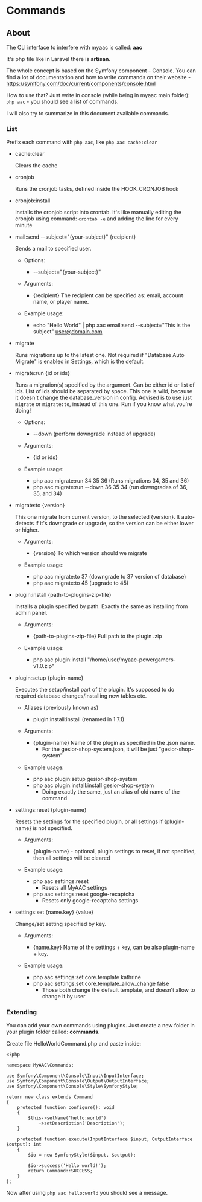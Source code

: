 # Commands

## About

The CLI interface to interfere with myaac is called: __aac__

It's php file like in Laravel there is __artisan__.

The whole concept is based on the Symfony component - Console. You can find a lot of documentation and how to write commands on their website - https://symfony.com/doc/current/components/console.html

How to use that? Just write in console (while being in myaac main folder): `php aac` - you should see a list of commands.

I will also try to summarize in this document available commands.

### List

Prefix each command with `php aac`, like `php aac cache:clear`

* cache:clear

  Clears the cache

* cronjob

  Runs the cronjob tasks, defined inside the HOOK_CRONJOB hook

* cronjob:install

  Installs the cronjob script into crontab. It's like manually editing the cronjob using command: `crontab -e` and adding the line for every minute

* mail:send --subject="{your-subject}" {recipient}

  Sends a mail to specified user.

  * Options:
    * --subject="{your-subject}"

  * Arguments:
    * {recipient} The recipient can be specified as: email, account name, or player name.

  * Example usage:
    * echo "Hello World" | php aac email:send --subject="This is the subject" user@domain.com

* migrate

  Runs migrations up to the latest one. Not required if "Database Auto Migrate" is enabled in Settings, which is the default.

* migrate:run {id or ids}

  Runs a migration(s) specified by the argument. Can be either id or list of ids. List of ids should be separated by space. This one is wild, because it doesn't change the database_version in config. Advised is to use just `migrate` or `migrate:to`, instead of this one. Run if you know what you're doing!

  * Options:
    * --down (perform downgrade instead of upgrade)

  * Arguments:
    * {id or ids}

  * Example usage:
    * php aac migrate:run 34 35 36 (Runs migrations 34, 35 and 36)
    * php aac migrate:run --down 36 35 34 (run downgrades of 36, 35, and 34)

* migrate:to {version}

  This one migrate from current version, to the selected {version}. It auto-detects if it's downgrade or upgrade, so the version can be either lower or higher.

  * Arguments:
    * {version} To which version should we migrate

  * Example usage:
    * php aac migrate:to 37 (downgrade to 37 version of database)
    * php aac migrate:to 45 (upgrade to 45)

* plugin:install {path-to-plugins-zip-file}

  Installs a plugin specified by path. Exactly the same as installing from admin panel.

  * Arguments:
    * {path-to-plugins-zip-file} Full path to the plugin .zip

  * Example usage:
    * php aac plugin:install "/home/user/myaac-powergamers-v1.0.zip"

* plugin:setup {plugin-name}

  Executes the setup/install part of the plugin. It's supposed to do required database changes/installing new tables etc.

  * Aliases (previously known as)
    * plugin:install:install (renamed in 1.7.1)

  * Arguments:
    * {plugin-name} Name of the plugin as specified in the .json name.
      * For the gesior-shop-system.json, it will be just "gesior-shop-system"

  * Example usage:
    * php aac plugin:setup gesior-shop-system
    * php aac plugin:install:install gesior-shop-system
      * Doing exactly the same, just an alias of old name of the command

* settings:reset {plugin-name}

  Resets the settings for the specified plugin, or all settings if {plugin-name} is not specified.

  * Arguments:
    * {plugin-name} - optional, plugin settings to reset, if not specified, then all settings will be cleared

  * Example usage:
    * php aac settings:reset
      * Resets all MyAAC settings
    * php aac settings:reset google-recaptcha
      * Resets only google-recaptcha settings

* settings:set {name.key} {value}

  Change/set setting specified by key.

  * Arguments:
    * {name.key} Name of the settings + key, can be also plugin-name + key.

  * Example usage:
    * php aac settings:set core.template kathrine
    * php aac settings:set core.template_allow_change false
      * Those both change the default template, and doesn't allow to change it by user


### Extending

You can add your own commands using plugins. Just create a new folder in your plugin folder called: __commands__.

Create file HelloWorldCommand.php and paste inside:
```
<?php

namespace MyAAC\Commands;

use Symfony\Component\Console\Input\InputInterface;
use Symfony\Component\Console\Output\OutputInterface;
use Symfony\Component\Console\Style\SymfonyStyle;

return new class extends Command
{
	protected function configure(): void
	{
		$this->setName('hello:world')
			->setDescription('Description');
	}

	protected function execute(InputInterface $input, OutputInterface $output): int
	{
		$io = new SymfonyStyle($input, $output);

		$io->success('Hello world!');
		return Command::SUCCESS;
	}
};
```

Now after using `php aac hello:world` you should see a message.